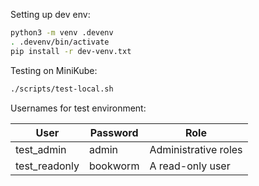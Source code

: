 Setting up dev env:
```bash
python3 -m venv .devenv
. .devenv/bin/activate
pip install -r dev-venv.txt
```

Testing on MiniKube:
```bash
./scripts/test-local.sh
```

Usernames for test environment:

| User         | Password | Role                |
|--------------|----------|---------------------|
| test_admin   | admin    | Administrative roles|
| test_readonly| bookworm | A read-only user    |
